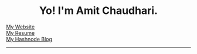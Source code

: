 <h1 align="center">Yo! I'm Amit Chaudhari.</h1>

<p align="left">
<a href="https://amyth.dev">My Website</a> <br>
<a href="https://amyth.dev/resume.pdf">My Resume</a> <br>
<a href="https://blog.amyth.dev">My Hashnode Blog</a> <br>
</p>

---
<p align="right">
  <a href="https://twitter.com/amyth_dev">
  <img src="https://img.shields.io/badge/Twitter-1DA1F2?style=for-the-badge&amp;logo=twitter&amp;logoColor=white" alt=""></a>
  <a href="https://www.linkedin.com/in/amyth-dev/">
  <img src="https://img.shields.io/badge/LinkedIn-0077B5?style=for-the-badge&amp;logo=linkedin&amp;logoColor=white" alt=""></a>

</p>
